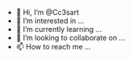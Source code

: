 - 👋 Hi, I’m @Cc3sart
- 👀 I’m interested in ...
- 🌱 I’m currently learning ...
- 💞️ I’m looking to collaborate on ...
- 📫 How to reach me ...

<!---
Cc3sart/Cc3sart is a ✨ special ✨ repository because its `README.md` (this file) appears on your GitHub profile.
You can click the Preview link to take a look at your changes.
--->
